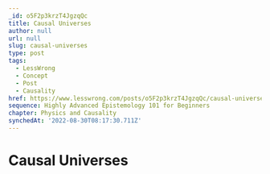```yaml
---
_id: o5F2p3krzT4JgzqQc
title: Causal Universes
author: null
url: null
slug: causal-universes
type: post
tags:
  - LessWrong
  - Concept
  - Post
  - Causality
href: https://www.lesswrong.com/posts/o5F2p3krzT4JgzqQc/causal-universes
sequence: Highly Advanced Epistemology 101 for Beginners
chapter: Physics and Causality
synchedAt: '2022-08-30T08:17:30.711Z'
---
```


# Causal Universes
